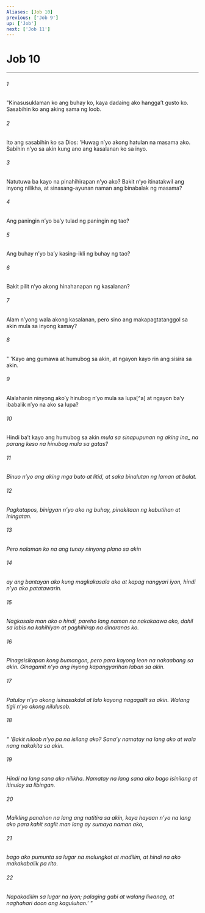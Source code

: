 ```yaml
---
Aliases: [Job 10]
previous: ['Job 9']
up: ['Job']
next: ['Job 11']
---
```

# Job 10

***






















###### 1 










"Kinasusuklaman ko ang buhay ko, kaya dadaing ako hanggaʼt gusto ko. Sasabihin ko ang aking sama ng loob. 





















###### 2 










Ito ang sasabihin ko sa Dios: 'Huwag nʼyo akong hatulan na masama ako. Sabihin nʼyo sa akin kung ano ang kasalanan ko sa inyo. 





















###### 3 










Natutuwa ba kayo na pinahihirapan nʼyo ako? Bakit nʼyo itinatakwil ang inyong nilikha, at sinasang-ayunan naman ang binabalak ng masama? 





















###### 4 










Ang paningin nʼyo baʼy tulad ng paningin ng tao? 





















###### 5 










Ang buhay nʼyo baʼy kasing-ikli ng buhay ng tao? 





















###### 6 










Bakit pilit nʼyo akong hinahanapan ng kasalanan? 





















###### 7 










Alam nʼyong wala akong kasalanan, pero sino ang makapagtatanggol sa akin mula sa inyong kamay? 





















###### 8 










" 'Kayo ang gumawa at humubog sa akin, at ngayon kayo rin ang sisira sa akin. 





















###### 9 










Alalahanin ninyong akoʼy hinubog nʼyo mula sa lupa[^a] at ngayon baʼy ibabalik nʼyo na ako sa lupa? 





















###### 10 










Hindi baʼt kayo ang humubog sa akin <i class="trans-change">mula sa sinapupunan ng aking ina_ na parang keso na hinubog mula sa gatas? 





















###### 11 










Binuo nʼyo ang aking mga buto at litid, at saka binalutan ng laman at balat. 





















###### 12 










Pagkatapos, binigyan nʼyo ako ng buhay, pinakitaan ng kabutihan at iningatan. 





















###### 13 










Pero nalaman ko na ang tunay ninyong plano sa akin 





















###### 14 










ay ang bantayan ako kung magkakasala ako at kapag nangyari iyon, hindi nʼyo ako patatawarin. 





















###### 15 










Nagkasala man ako o hindi, pareho lang naman na nakakaawa ako, dahil sa labis na kahihiyan at paghihirap na dinaranas ko. 





















###### 16 










Pinagsisikapan kong bumangon, pero para kayong leon na nakaabang sa akin. Ginagamit nʼyo ang inyong kapangyarihan laban sa akin. 





















###### 17 










Patuloy nʼyo akong isinasakdal at lalo kayong nagagalit sa akin. Walang tigil nʼyo akong nilulusob. 





















###### 18 










" 'Bakit niloob nʼyo pa na isilang ako? Sanaʼy namatay na lang ako at wala nang nakakita sa akin. 





















###### 19 










Hindi na lang sana ako nilikha. Namatay na lang sana ako bago isinilang at itinuloy sa libingan. 





















###### 20 










Maikling panahon na lang ang natitira sa akin, kaya hayaan nʼyo na lang ako para kahit saglit man lang ay sumaya naman ako, 





















###### 21 










bago ako pumunta sa lugar na malungkot at madilim, at hindi na ako makakabalik pa rito. 





















###### 22 










Napakadilim sa lugar na iyon; palaging gabi at walang liwanag, at naghahari doon ang kaguluhan.' "

